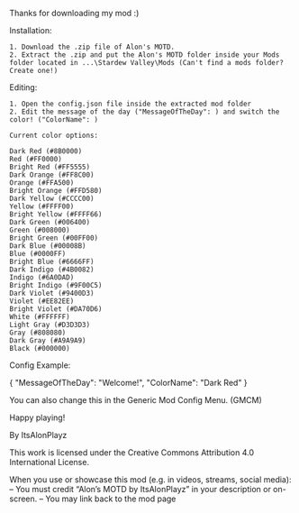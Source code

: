 Thanks for downloading my mod :)

Installation:

    1. Download the .zip file of Alon's MOTD.
    2. Extract the .zip and put the Alon's MOTD folder inside your Mods folder located in ...\Stardew Valley\Mods (Can't find a mods folder? Create one!)

Editing:

    1. Open the config.json file inside the extracted mod folder
    2. Edit the message of the day ("MessageOfTheDay": ) and switch the color! ("ColorName": )
    
    Current color options:
    
    Dark Red (#8B0000)
    Red (#FF0000)
    Bright Red (#FF5555)
    Dark Orange (#FF8C00)
    Orange (#FFA500)
    Bright Orange (#FFD580)
    Dark Yellow (#CCCC00)
    Yellow (#FFFF00)
    Bright Yellow (#FFFF66)
    Dark Green (#006400)
    Green (#008000)
    Bright Green (#00FF00)
    Dark Blue (#00008B)
    Blue (#0000FF)
    Bright Blue (#6666FF)
    Dark Indigo (#4B0082)
    Indigo (#6A0DAD)
    Bright Indigo (#9F00C5)
    Dark Violet (#9400D3)
    Violet (#EE82EE)
    Bright Violet (#DA70D6)
    White (#FFFFFF)
    Light Gray (#D3D3D3)
    Gray (#808080)
    Dark Gray (#A9A9A9)
    Black (#000000)

Config Example:

{
  "MessageOfTheDay": "Welcome!",
  "ColorName": "Dark Red"
}

You can also change this in the Generic Mod Config Menu. (GMCM)

Happy playing!

By ItsAlonPlayz

This work is licensed under the Creative Commons Attribution 4.0 International License.

When you use or showcase this mod (e.g. in videos, streams, social media):
– You must credit “Alon’s MOTD by ItsAlonPlayz” in your description or on-screen.
– You may link back to the mod page